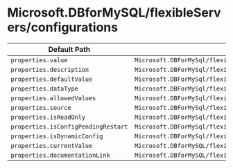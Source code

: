# Microsoft.DBforMySQL/flexibleServers/configurations

| Default Path | Alias |
|---|---|
| `properties.value` | `Microsoft.DBForMySql/flexibleServers/configurations/value` |
| `properties.description` | `Microsoft.DBForMySql/flexibleServers/configurations/description` |
| `properties.defaultValue` | `Microsoft.DBForMySql/flexibleServers/configurations/defaultValue` |
| `properties.dataType` | `Microsoft.DBForMySql/flexibleServers/configurations/dataType` |
| `properties.allowedValues` | `Microsoft.DBForMySql/flexibleServers/configurations/allowedValues` |
| `properties.source` | `Microsoft.DBForMySql/flexibleServers/configurations/source` |
| `properties.isReadOnly` | `Microsoft.DBForMySql/flexibleServers/configurations/isReadOnly` |
| `properties.isConfigPendingRestart` | `Microsoft.DBForMySql/flexibleServers/configurations/isConfigPendingRestart` |
| `properties.isDynamicConfig` | `Microsoft.DBForMySql/flexibleServers/configurations/isDynamicConfig` |
| `properties.currentValue` | `Microsoft.DBforMySQL/flexibleServers/configurations/currentValue` |
| `properties.documentationLink` | `Microsoft.DBforMySQL/flexibleServers/configurations/documentationLink` |

